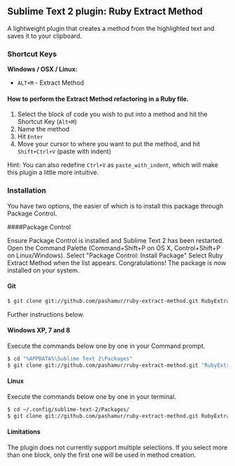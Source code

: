 ## Sublime Text 2 plugin: Ruby Extract Method

A lightweight plugin that creates a method from the highlighted text and saves it to your clipboard.


### Shortcut Keys

**Windows / OSX / Linux:**

 * `ALT+M` - Extract Method

#### How to perform the Extract Method refactoring in a Ruby file.
1. Select the block of code you wish to put into a method and hit the Shortcut Key (`Alt+M`)
2. Name the method
3. Hit `Enter`
4. Move your cursor to where you want to put the method, and hit `Shift+Ctrl+V` (paste with indent)

Hint: You can also redefine `Ctrl+V` as `paste_with_indent`, which will make this plugin a little more intuitive.

### Installation

You have two options, the easier of which is to install this package through Package Control.

####Package Control

Ensure Package Control is installed and Sublime Text 2 has been restarted.
Open the Command Palette (Command+Shift+P on OS X, Control+Shift+P on Linux/Windows).
Select "Package Control: Install Package"
Select Ruby Extract Method when the list appears.
Congratulations! The package is now installed on your system. 

#### Git

``` bash
$ git clone git://github.com/pashamur/ruby-extract-method.git RubyExtractMethod
```

Further instructions below.

#### Windows XP, 7 and 8
Execute the commands below one by one in your Command prompt.

``` bash
$ cd "%APPDATA%\Sublime Text 2\Packages"
$ git clone git://github.com/pashamur/ruby-extract-method.git "RubyExtractMethod"
```

#### Linux
Execute the commands below one by one in your terminal.

``` bash
$ cd ~/.config/sublime-text-2/Packages/
$ git clone git://github.com/pashamur/ruby-extract-method.git RubyExtractMethod
```


#### Limitations

The plugin does not currently support multiple selections. 
If you select more than one block, only the first one will be used in method creation.

